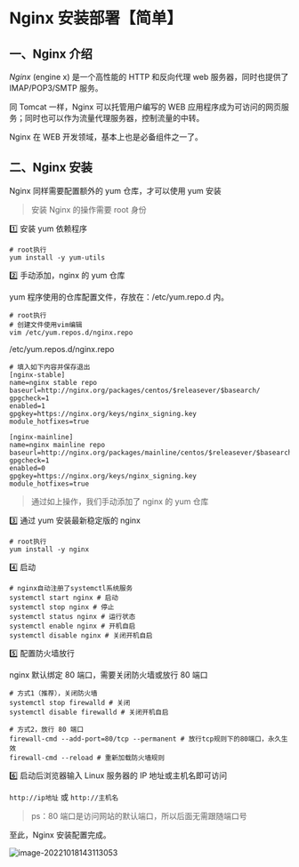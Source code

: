 # Nginx 安装部署【简单】

## 一、Nginx 介绍

_Nginx_ (engine x) 是一个高性能的 HTTP 和反向代理 web 服务器，同时也提供了 IMAP/POP3/SMTP 服务。

同 Tomcat 一样，Nginx 可以托管用户编写的 WEB 应用程序成为可访问的网页服务；同时也可以作为流量代理服务器，控制流量的中转。

Nginx 在 WEB 开发领域，基本上也是必备组件之一了。

## 二、Nginx 安装

Nginx 同样需要配置额外的 yum 仓库，才可以使用 yum 安装

> 安装 Nginx 的操作需要 root 身份

1️⃣ 安装 yum 依赖程序

```shell
# root执行
yum install -y yum-utils
```

2️⃣ 手动添加，nginx 的 yum 仓库

yum 程序使用的仓库配置文件，存放在：/etc/yum.repo.d 内。

```shell
# root执行
# 创建文件使用vim编辑
vim /etc/yum.repos.d/nginx.repo
```

/etc/yum.repos.d/nginx.repo

```shell
# 填入如下内容并保存退出
[nginx-stable]
name=nginx stable repo
baseurl=http://nginx.org/packages/centos/$releasever/$basearch/
gpgcheck=1
enabled=1
gpgkey=https://nginx.org/keys/nginx_signing.key
module_hotfixes=true

[nginx-mainline]
name=nginx mainline repo
baseurl=http://nginx.org/packages/mainline/centos/$releasever/$basearch/
gpgcheck=1
enabled=0
gpgkey=https://nginx.org/keys/nginx_signing.key
module_hotfixes=true
```

> 通过如上操作，我们手动添加了 nginx 的 yum 仓库

3️⃣ 通过 yum 安装最新稳定版的 nginx

```shell
# root执行
yum install -y nginx
```

4️⃣ 启动

```shell
# nginx自动注册了systemctl系统服务
systemctl start nginx # 启动
systemctl stop nginx # 停止
systemctl status nginx # 运行状态
systemctl enable nginx # 开机自启
systemctl disable nginx # 关闭开机自启
```

5️⃣ 配置防火墙放行

nginx 默认绑定 80 端口，需要关闭防火墙或放行 80 端口

```shell
# 方式1（推荐），关闭防火墙
systemctl stop firewalld # 关闭
systemctl disable firewalld # 关闭开机自启

# 方式2，放行 80 端口
firewall-cmd --add-port=80/tcp --permanent # 放行tcp规则下的80端口，永久生效
firewall-cmd --reload # 重新加载防火墙规则
```

6️⃣ 启动后浏览器输入 Linux 服务器的 IP 地址或主机名即可访问

`http://ip地址` 或 `http://主机名`

> ps：80 端口是访问网站的默认端口，所以后面无需跟随端口号

至此，Nginx 安装配置完成。

![image-20221018143113053](https://image-set.oss-cn-zhangjiakou.aliyuncs.com/img-out/2022/10/18/20221018143113.png)
